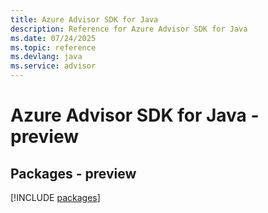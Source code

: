 ```yaml
---
title: Azure Advisor SDK for Java
description: Reference for Azure Advisor SDK for Java
ms.date: 07/24/2025
ms.topic: reference
ms.devlang: java
ms.service: advisor
---
```

# Azure Advisor SDK for Java - preview
## Packages - preview
[!INCLUDE [packages](advisor-index.md)]